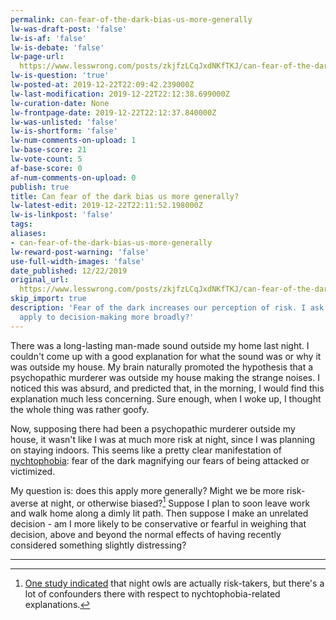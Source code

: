 ```yaml
---
permalink: can-fear-of-the-dark-bias-us-more-generally
lw-was-draft-post: 'false'
lw-is-af: 'false'
lw-is-debate: 'false'
lw-page-url: 
  https://www.lesswrong.com/posts/zkjfzLCqJxdNKfTKJ/can-fear-of-the-dark-bias-us-more-generally
lw-is-question: 'true'
lw-posted-at: 2019-12-22T22:09:42.239000Z
lw-last-modification: 2019-12-22T22:12:38.699000Z
lw-curation-date: None
lw-frontpage-date: 2019-12-22T22:12:37.840000Z
lw-was-unlisted: 'false'
lw-is-shortform: 'false'
lw-num-comments-on-upload: 1
lw-base-score: 21
lw-vote-count: 5
af-base-score: 0
af-num-comments-on-upload: 0
publish: true
title: Can fear of the dark bias us more generally?
lw-latest-edit: 2019-12-22T22:11:52.198000Z
lw-is-linkpost: 'false'
tags:
aliases:
- can-fear-of-the-dark-bias-us-more-generally
lw-reward-post-warning: 'false'
use-full-width-images: 'false'
date_published: 12/22/2019
original_url: 
  https://www.lesswrong.com/posts/zkjfzLCqJxdNKfTKJ/can-fear-of-the-dark-bias-us-more-generally
skip_import: true
description: 'Fear of the dark increases our perception of risk. I ask: does this
  apply to decision-making more broadly?'
---
```

There was a long-lasting man-made sound outside my home last night. I couldn't come up with a good explanation for what the sound was or why it was outside my house. My brain naturally promoted the hypothesis that a psychopathic murderer was outside my house making the strange noises. I noticed this was absurd, and predicted that, in the morning, I would find this explanation much less concerning. Sure enough, when I woke up, I thought the whole thing was rather goofy.

Now, supposing there had been a psychopathic murderer outside my house, it wasn't like I was at much more risk at night, since I was planning on staying indoors. This seems like a pretty clear manifestation of [nychtophobia](https://s3.amazonaws.com/academia.edu.documents/37725610/Nyctophobia_article.pdf?response-content-disposition=inline%3B%20filename%3DNyctophobia_From_imagined_to_realistic_f.pdf&X-Amz-Algorithm=AWS4-HMAC-SHA256&X-Amz-Credential=AKIAIWOWYYGZ2Y53UL3A%2F20191222%2Fus-east-1%2Fs3%2Faws4_request&X-Amz-Date=20191222T201333Z&X-Amz-Expires=3600&X-Amz-SignedHeaders=host&X-Amz-Signature=78100b25f213dab9e788488847a10e642cd75b1fd5d2a8e05baabac6cd8c6055): fear of the dark magnifying our fears of being attacked or victimized.

My question is: does this apply more generally? Might we be more risk-averse at night, or otherwise biased?[^1] Suppose I plan to soon leave work and walk home along a dimly lit path. Then suppose I make an unrelated decision - am I more likely to be conservative or fearful in weighing that decision, above and beyond the normal effects of having recently considered something slightly distressing?

<hr/>


[^1]: [One study indicated](https://psychcentral.com/news/2014/04/02/night-owls-are-risk-takers/67976.html) that night owls are actually risk-takers, but there's a lot of confounders there with respect to nychtophobia-related explanations. 